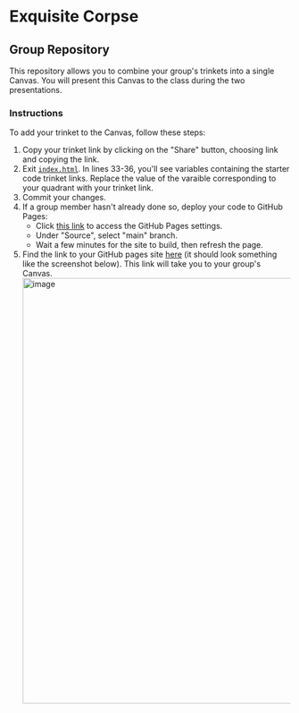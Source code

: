 # Exquisite Corpse
## Group Repository

This repository allows you to combine your group's trinkets into a single Canvas. 
You will present this Canvas to the class during the two presentations. 

### Instructions

To add your trinket to the Canvas, follow these steps:

1. Copy your trinket link by clicking on the "Share" button, choosing link and copying the link.
2. Exit [`index.html`](index.html). In lines 33-36, you'll see variables containing the starter code trinket links. Replace the value of the varaible corresponding to your quadrant with your trinket link.  
3. Commit your changes. 
4. If a group member hasn't already done so, deploy your code to GitHub Pages:
    - Click [this link](settings/pages) to access the GitHub Pages settings.
    - Under "Source", select "main" branch.
    - Wait a few minutes for the site to build, then refresh the page. 
5. Find the link to your GitHub pages site [here](settings/pages) (it should look something like the screenshot below). This link will take you to your group's Canvas.
   <img width="761" alt="image" src="https://github.com/user-attachments/assets/1368e091-4c37-4c9d-baa1-ad83ac1bbaf8">
 


